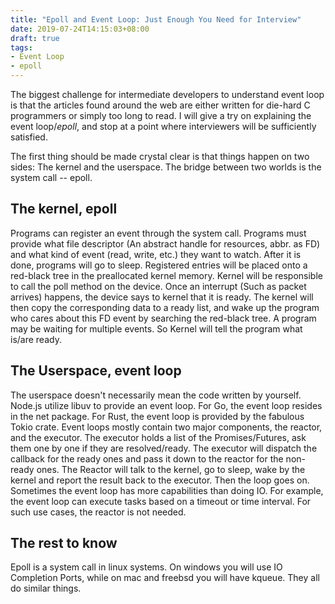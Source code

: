 ```yaml
---
title: "Epoll and Event Loop: Just Enough You Need for Interview"
date: 2019-07-24T14:15:03+08:00
draft: true
tags:
- Event Loop
- epoll
---
```


The biggest challenge for intermediate developers to understand event loop is that the articles found around the web are either written for die-hard C programmers or simply too long to read. I will give a try on explaining the event loop/*epoll*, and stop at a point where interviewers will be sufficiently satisfied. 

The first thing should be made crystal clear is that things happen on two sides: The kernel and the userspace. The bridge between two worlds is the system call -- epoll. 

## The kernel, epoll

Programs can register an event through the system call. Programs must provide what file descriptor (An abstract handle for resources, abbr. as FD) and what kind of event (read, write, etc.) they want to watch. After it is done, programs will go to sleep. Registered entries will be placed onto a red-black tree in the preallocated kernel memory. Kernel will be responsible to call the poll method on the device. Once an interrupt (Such as packet arrives) happens, the device says to kernel that it is ready. The kernel will then copy the corresponding data to a ready list, and wake up the program who cares about this FD event by searching the red-black tree. A program may be waiting for multiple events. So Kernel will tell the program what is/are ready.

## The Userspace, event loop

The userspace doesn't necessarily mean the code written by yourself. Node.js utilize libuv to provide an event loop. For Go, the event loop resides in the net package. For Rust, the event loop is provided by the fabulous Tokio crate. Event loops mostly contain two major components, the reactor, and the executor. The executor holds a list of the Promises/Futures, ask them one by one if they are resolved/ready. The executor will dispatch the callback for the ready ones and pass it down to the reactor for the non-ready ones. The Reactor will talk to the kernel, go to sleep, wake by the kernel and report the result back to the executor. Then the loop goes on. Sometimes the event loop has more capabilities than doing IO. For example, the event loop can execute tasks based on a timeout or time interval. For such use cases, the reactor is not needed. 

## The rest to know
Epoll is a system call in linux systems. On windows you will use IO Completion Ports, while on mac and freebsd you will have kqueue. They all do similar things. 

